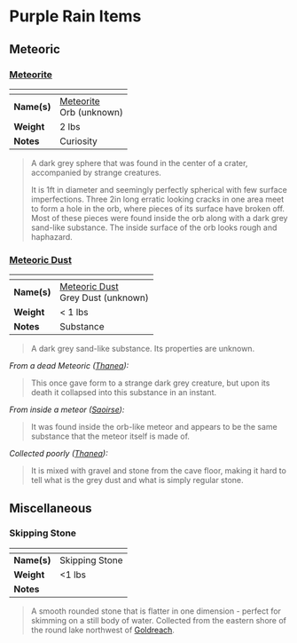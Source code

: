 # Purple Rain Items

## Meteoric

### [Meteorite](meteoric/meteorite.md)

| []() | |
| --- | --- |
| **Name(s)** | [Meteorite](meteoric/meteorite.md)<br>Orb (unknown) |
| **Weight** | 2 lbs |
| **Notes** | Curiosity |

> A dark grey sphere that was found in the center of a crater, accompanied by strange creatures.
>
> It is 1ft in diameter and seemingly perfectly spherical with few surface imperfections. Three 2in long erratic looking cracks in one area meet to form a hole in the orb, where pieces of its surface have broken off. Most of these pieces were found inside the orb along with a dark grey sand-like substance. The inside surface of the orb looks rough and haphazard.

### [Meteoric Dust](meteoric/meteoric-dust.md)

| []() | |
| --- | --- |
| **Name(s)** | [Meteoric Dust](meteoric/meteoric-dust.md)<br>Grey Dust (unknown) |
| **Weight** | < 1 lbs |
| **Notes** | Substance |

> A dark grey sand-like substance. Its properties are unknown.

*From a dead Meteoric ([Thanea](../../astarus/people/thanea.md)):*
> This once gave form to a strange dark grey creature, but upon its death it collapsed into this substance in an instant.

*From inside a meteor ([Saoirse](../../astarus/people/saoirse.md)):*
> It was found inside the orb-like meteor and appears to be the same substance that the meteor itself is made of.

*Collected poorly ([Thanea](../../astarus/people/thanea.md)):*
> It is mixed with gravel and stone from the cave floor, making it hard to tell what is the grey dust and what is simply regular stone.

## Miscellaneous

### Skipping Stone

| []() | |
| --- | --- |
| **Name(s)** | Skipping Stone |
| **Weight** | <1 lbs |
| **Notes** | |

> A smooth rounded stone that is flatter in one dimension - perfect for skimming on a still body of water. Collected from the eastern shore of the round lake northwest of [Goldreach](../civilisations/kingdom-of-astor/SETTLEMENTS/GOLDREACH/README.md).
